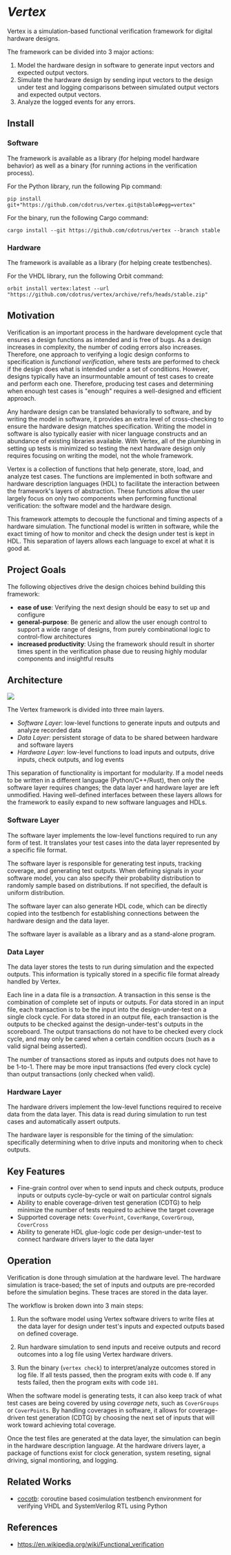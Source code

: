 # _Vertex_

Vertex is a simulation-based functional verification framework for digital hardware designs.

The framework can be divided into 3 major actions: 

1. Model the hardware design in software to generate input vectors and expected output vectors.
2. Simulate the hardware design by sending input vectors to the design under test and logging comparisons between simulated output vectors and expected output vectors.
3. Analyze the logged events for any errors.

## Install

### Software

The framework is available as a library (for helping model hardware behavior) as well as a binary (for running actions in the verification process).

For the Python library, run the following Pip command:
```
pip install git+"https://github.com/cdotrus/vertex.git@stable#egg=vertex"
```

For the binary, run the following Cargo command:
```
cargo install --git https://github.com/cdotrus/vertex --branch stable
```

### Hardware

The framework is available as a library (for helping create testbenches).

For the VHDL library, run the following Orbit command:
```
orbit install vertex:latest --url "https://github.com/cdotrus/vertex/archive/refs/heads/stable.zip"
```

## Motivation

Verification is an important process in the hardware development cycle that ensures a design functions as intended and is free of bugs. As a design increases in complexity, the number of coding errors also increases. Therefore, one approach to verifying a logic design conforms to specification is _functional verification_, where tests are performed to check if the design does what is intended under a set of conditions. However, designs typically have an insurmountable amount of test cases to create and perform each one. Therefore, producing test cases and determining when enough test cases is "enough" requires a well-designed and efficient approach.

Any hardware design can be translated behaviorally to software, and by writing the model in software, it provides an extra level of cross-checking to ensure the hardware design matches specification. Writing the model in software is also typically easier with nicer language constructs and an abundance of existing libraries available. With Vertex, all of the plumbing in setting up tests is minimized so testing the next hardware design only requires focusing on writing the model, not the whole framework.

Vertex is a collection of functions that help generate, store, load, and analyze test cases. The functions are implemented in both software and hardware description languages (HDL) to facilitate the interaction between the framework's layers of abstraction. These functions allow the user largely focus on only two components when performing functional verification: the software model and the hardware design.

This framework attempts to decouple the functional and timing aspects of a hardware simulation. The functional model is written in software, while the exact timing of how to monitor and check the design under test is kept in HDL. This separation of layers allows each language to excel at what it is good at.

## Project Goals

The following objectives drive the design choices behind building this framework:
- __ease of use__: Verifying the next design should be easy to set up and configure
- __general-purpose__: Be generic and allow the user enough control to support a wide range of designs, from purely combinational logic to control-flow architectures
- __increased productivity__: Using the framework should result in shorter times spent in the verification phase due to reusing highly modular components and insightful results

## Architecture

![](./docs/system.png)

The Vertex framework is divided into three main layers.

- _Software Layer_: low-level functions to generate inputs and outputs and analyze recorded data
- _Data Layer_: persistent storage of data to be shared between hardware and software layers
- _Hardware Layer_: low-level functions to load inputs and outputs, drive inputs, check outputs, and log events

This separation of functionality is important for modularity. If a model needs to be written in a different language (Python/C++/Rust), then only the software layer requires changes; the data layer and hardware layer are left unmodified. Having well-defined interfaces between these layers allows for the framework to easily expand to new software languages and HDLs.


### Software Layer

The software layer implements the low-level functions required to run any form of test. It translates your test cases into the data layer represented by a specific file format.

The software layer is responsible for generating test inputs, tracking coverage, and generating test outputs. When defining signals in your software model, you can also specify their probability distribution to randomly sample based on distributions. If not specified, the default is uniform distribution.

The software layer can also generate HDL code, which can be directly copied into the testbench for establishing connections between the hardware design and the data layer.

The software layer is available as a library and as a stand-alone program.

### Data Layer

The data layer stores the tests to run during simulation and the expected outputs. This information is typically stored in a specific file format already handled by Vertex.

Each line in a data file is a _transaction_. A transaction in this sense is the combination of complete set of inputs or outputs. For data stored in an input file, each transaction is to be the input into the design-under-test on a single clock cycle. For data stored in an output file, each transaction is the outputs to be checked against the design-under-test's outputs in the scoreboard. The output transactions do not have to be checked every clock cycle, and may only be cared when a certain condition occurs (such as a valid signal being asserted).

The number of transactions stored as inputs and outputs does not have to be 1-to-1. There may be more input transactions (fed every clock cycle) than output transactions (only checked when valid).

### Hardware Layer

The hardware drivers implement the low-level functions required to receive data from the data layer. This data is read during simulation to run test cases and automatically assert outputs.

The hardware layer is responsible for the timing of the simulation: specifically determining when to drive inputs and monitoring when to check outputs.

## Key Features

- Fine-grain control over when to send inputs and check outputs, produce inputs or outputs cycle-by-cycle or wait on particular control signals
- Ability to enable coverage-driven test generation (CDTG) to help minimize the number of tests required to achieve the target coverage
- Supported coverage nets: `CoverPoint`, `CoverRange`, `CoverGroup`, `CoverCross`
- Ability to generate HDL glue-logic code per design-under-test to connect hardware drivers layer to the data layer

## Operation 

Verification is done through simulation at the hardware level. The hardware simulation is trace-based; the set of inputs and outputs are pre-recorded before the simulation begins. These traces are stored in the data layer.

The workflow is broken down into 3 main steps:

1. Run the software model using Vertex software drivers to write files at the data layer for design under test's inputs and expected outputs based on defined coverage.

2. Run hardware simulation to send inputs and receive outputs and record outcomes into a log file using Vertex hardware drivers.

3. Run the binary (`vertex check`) to interpret/analyze outcomes stored in log file. If all tests passed, then the program exits with code `0`. If any tests failed, then the program exits with code `101`.

When the software model is generating tests, it can also keep track of what test cases are being covered by using _coverage nets_, such as `CoverGroups` or `CoverPoints`. By handling coverages in software, it allows for coverage-driven test generation (CDTG) by choosing the next set of inputs that will work toward achieving total coverage.

Once the test files are generated at the data layer, the simulation can begin in the hardware description language. At the hardware drivers layer, a package of functions exist for clock generation, system reseting, signal driving, signal montioring, and logging.

## Related Works

- [cocotb](https://www.cocotb.org): coroutine based cosimulation testbench environment for verifying VHDL and SystemVerilog RTL using Python


## References

- https://en.wikipedia.org/wiki/Functional_verification